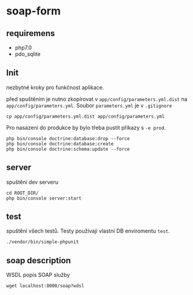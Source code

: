 soap-form
=========

## requiremens
 - php7.0
 - pdo_sqlite

## Init
nezbytné kroky pro funkčnost aplikace. 

před spuštěním je nutno zkopírovat v `app/config/parameters.yml.dist` na `app/config/parameters.yml`. Soubor `parameters.yml` je v `.gitignore`

```
cp app/config/parameters.yml.dist app/config/parameters.yml
```


Pro nasazení do produkce by bylo třeba pustit příkazy s `-e prod`.

```
php bin/console doctrine:database:drop --force
php bin/console doctrine:database:create
php bin/console doctrine:schema:update --force
```

## server
spuštění dev serveru
```
cd ROOT_DIR/
php bin/console server:start
```

## test
spuštění všech testů. Testy používají vlastní DB enviromentu `test`.
```
./vendor/bin/simple-phpunit 
```

## soap description
WSDL popis SOAP služby
```
wget localhost:8000/soap?wdsl
```


